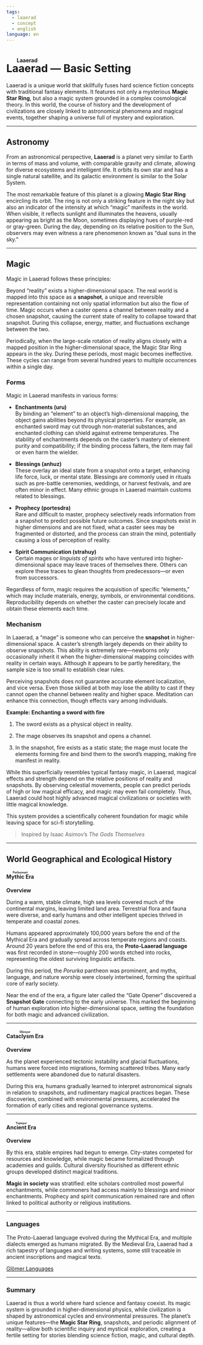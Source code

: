 ```yaml
---
tags:
  - laaerad
  - concept
  - english
language: en
---
```

# <ruby>Laaerad<rt>Laaerad</rt></ruby> — Basic Setting

Laaerad is a unique world that skillfully fuses hard science fiction concepts with traditional fantasy elements. It features not only a mysterious **Magic Star Ring**, but also a magic system grounded in a complex cosmological theory. In this world, the course of history and the development of civilizations are closely linked to astronomical phenomena and magical events, together shaping a universe full of mystery and exploration.

---

## Astronomy

From an astronomical perspective, **Laaerad** is a planet very similar to Earth in terms of mass and volume, with comparable gravity and climate, allowing for diverse ecosystems and intelligent life. It orbits its own star and has a single natural satellite, and its galactic environment is similar to the Solar System.

The most remarkable feature of this planet is a glowing **Magic Star Ring** encircling its orbit. The ring is not only a striking feature in the night sky but also an indicator of the intensity at which “magic” manifests in the world. When visible, it reflects sunlight and illuminates the heavens, usually appearing as bright as the Moon, sometimes displaying hues of purple-red or gray-green. During the day, depending on its relative position to the Sun, observers may even witness a rare phenomenon known as “dual suns in the sky.”

---

## Magic

Magic in Laaerad follows these principles:

Beyond “reality” exists a higher-dimensional space. The real world is mapped into this space as a **snapshot**, a unique and reversible representation containing not only spatial information but also the flow of time. Magic occurs when a caster opens a channel between reality and a chosen snapshot, causing the current state of reality to collapse toward that snapshot. During this collapse, energy, matter, and fluctuations exchange between the two.

Periodically, when the large-scale rotation of reality aligns closely with a mapped position in the higher-dimensional space, the Magic Star Ring appears in the sky. During these periods, most magic becomes ineffective. These cycles can range from several hundred years to multiple occurrences within a single day.

### Forms

Magic in Laaerad manifests in various forms:

- **Enchantments (uru)**  
    By binding an “element” to an object’s high-dimensional mapping, the object gains abilities beyond its physical properties. For example, an enchanted sword may cut through non-material substances, and enchanted clothing can shield against extreme temperatures. The stability of enchantments depends on the caster’s mastery of element purity and compatibility; if the binding process falters, the item may fail or even harm the wielder.
    
- **Blessings (anhuz)**  
    These overlay an ideal state from a snapshot onto a target, enhancing life force, luck, or mental state. Blessings are commonly used in rituals such as pre-battle ceremonies, weddings, or harvest festivals, and are often minor in effect. Many ethnic groups in Laaerad maintain customs related to blessings.
    
- **Prophecy (portesdra)**  
    Rare and difficult to master, prophecy selectively reads information from a snapshot to predict possible future outcomes. Since snapshots exist in higher dimensions and are not fixed, what a caster sees may be fragmented or distorted, and the process can strain the mind, potentially causing a loss of perception of reality.
    
- **Spirit Communication (strahuy)**  
    Certain mages or _linguists of spirits_ who have ventured into higher-dimensional space may leave traces of themselves there. Others can explore these traces to glean thoughts from predecessors—or even from successors.
    

Regardless of form, magic requires the acquisition of specific “elements,” which may include materials, energy, symbols, or environmental conditions. Reproducibility depends on whether the caster can precisely locate and obtain these elements each time.

### Mechanism

In Laaerad, a “mage” is someone who can perceive the **snapshot** in higher-dimensional space. A caster’s strength largely depends on their ability to observe snapshots. This ability is extremely rare—newborns only occasionally inherit it when the higher-dimensional mapping coincides with reality in certain ways. Although it appears to be partly hereditary, the sample size is too small to establish clear rules.

Perceiving snapshots does not guarantee accurate element localization, and vice versa. Even those skilled at both may lose the ability to cast if they cannot open the channel between reality and higher space. Meditation can enhance this connection, though effects vary among individuals.

**Example: Enchanting a sword with fire**

1. The sword exists as a physical object in reality.
    
2. The mage observes its snapshot and opens a channel.
    
3. In the snapshot, fire exists as a static state; the mage must locate the elements forming fire and bind them to the sword’s mapping, making fire manifest in reality.
    

While this superficially resembles typical fantasy magic, in Laaerad, magical effects and strength depend on the relative positions of reality and snapshots. By observing celestial movements, people can predict periods of high or low magical efficacy, and magic may even fail completely. Thus, Laaerad could host highly advanced magical civilizations or societies with little magical knowledge.

This system provides a scientifically coherent foundation for magic while leaving space for sci-fi storytelling.

> Inspired by Isaac Asimov’s _The Gods Themselves_

---

## World Geographical and Ecological History

#### <ruby>Mythic Era<rt>Porhurmart</rt></ruby>

**Overview**

During a warm, stable climate, high sea levels covered much of the continental margins, leaving limited land area. Terrestrial flora and fauna were diverse, and early humans and other intelligent species thrived in temperate and coastal zones.

Humans appeared approximately 100,000 years before the end of the Mythical Era and gradually spread across temperate regions and coasts. Around 20 years before the end of this era, the **Proto-Laaerad language** was first recorded in stone—roughly 200 words etched into rocks, representing the oldest surviving linguistic artifacts.

During this period, the _Porurka_ pantheon was prominent, and myths, language, and nature worship were closely intertwined, forming the spiritual core of early society.

Near the end of the era, a figure later called the “Gate Opener” discovered a **Snapshot Gate** connecting to the early universe. This marked the beginning of human exploration into higher-dimensional space, setting the foundation for both magic and advanced civilization.

---

#### <ruby>Cataclysm Era<rt>Gliosyur</rt></ruby>

**Overview**

As the planet experienced tectonic instability and glacial fluctuations, humans were forced into migrations, forming scattered tribes. Many early settlements were abandoned due to natural disasters.

During this era, humans gradually learned to interpret astronomical signals in relation to snapshots, and rudimentary magical practices began. These discoveries, combined with environmental pressures, accelerated the formation of early cities and regional governance systems.

---

#### <ruby><rt></rt></ruby> <ruby>Ancient Era<rt>Yupoyur</rt></ruby>

**Overview**

By this era, stable empires had begun to emerge. City-states competed for resources and knowledge, while magic became formalized through academies and guilds. Cultural diversity flourished as different ethnic groups developed distinct magical traditions.

**Magic in society** was stratified: elite scholars controlled most powerful enchantments, while commoners had access mainly to blessings and minor enchantments. Prophecy and spirit communication remained rare and often linked to political authority or religious institutions.

---

### Languages

The Proto-Laaerad language evolved during the Mythical Era, and multiple dialects emerged as humans migrated. By the Medieval Era, Laaerad had a rich tapestry of languages and writing systems, some still traceable in ancient inscriptions and magical texts.

[Glömer Languages](../语言/图斯克/咕洛语.md)

---

### Summary

Laaerad is thus a world where hard science and fantasy coexist. Its magic system is grounded in higher-dimensional physics, while civilization is shaped by astronomical cycles and environmental pressures. The planet’s unique features—the **Magic Star Ring**, snapshots, and periodic alignment of reality—allow both scientific inquiry and mystical exploration, creating a fertile setting for stories blending science fiction, magic, and cultural depth.